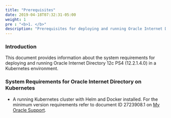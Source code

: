 ```yaml
---
title: "Prerequisites"
date: 2019-04-18T07:32:31-05:00
weight: 1
pre : "<b>1. </b>"
description: "Prerequisites for deploying and running Oracle Internet Directory in a Kubernetes environment."
---
```


### Introduction

This document provides information about the system requirements for deploying and running Oracle Internet Directory 12c PS4 (12.2.1.4.0) in a Kubernetes environment.

### System Requirements for Oracle Internet Directory on Kubernetes

* A running Kubernetes cluster with Helm and Docker installed. For the minimum version requirements refer to document ID 2723908.1 on [My Oracle Support](https://support.oracle.com).
